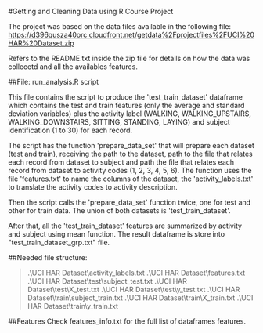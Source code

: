#Getting and Cleaning Data using R Course Project

The project was based on the data files available in the following file:
https://d396qusza40orc.cloudfront.net/getdata%2Fprojectfiles%2FUCI%20HAR%20Dataset.zip

Refers to the README.txt inside the zip file for details on how the data was collecetd and all the availables features.

##File: run_analysis.R script

This file contains the script to produce the 'test_train_dataset' dataframe which contains the test and train features (only the average and standard deviation variables) plus the activity label (WALKING, WALKING_UPSTAIRS, WALKING_DOWNSTAIRS, SITTING, STANDING, LAYING) and subject identification (1 to 30) for each record.

The script has the function 'prepare_data_set' that will prepare each dataset (test and train), receiving the path to the dataset, path to the file that relates each record from dataset to subject and path the file that relates each record from dataset to activity codes (1, 2, 3, 4, 5, 6). The function uses the file 'features.txt' to name the columns of the dataset, the 'activity_labels.txt' to translate the activity codes to activity description.

Then the script calls the 'prepare_data_set' function twice, one for test and other for train data. The union of both datasets is 'test_train_dataset'.

After that, all the 'test_train_dataset' features are summarized by activity and subject using mean function. The result dataframe is store into "test_train_dataset_grp.txt" file.

##Needed file structure:
> .\UCI HAR Dataset\activity_labels.txt
> .\UCI HAR Dataset\features.txt
> .\UCI HAR Dataset\test\subject_test.txt
> .\UCI HAR Dataset\test\X_test.txt
> .\UCI HAR Dataset\test\y_test.txt
> .\UCI HAR Dataset\train\subject_train.txt
> .\UCI HAR Dataset\train\X_train.txt
> .\UCI HAR Dataset\train\y_train.txt

##Features
Check features_info.txt for the full list of dataframes features.
